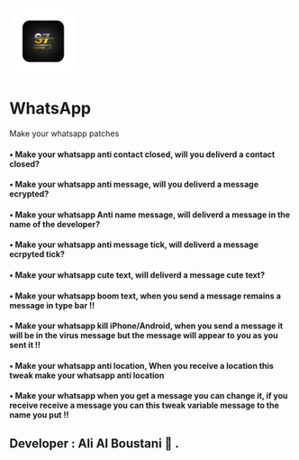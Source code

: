 <img width="120" style="border-radius:30px" src="/wa/Resources/icon.png">


# WhatsApp
Make your whatsapp patches

#### • Make your whatsapp anti contact closed, will you deliverd a contact closed?

#### • Make your whatsapp anti message, will you deliverd a message ecrypted?

#### • Make your whatsapp Anti name message, will deliverd a message in the name of the developer?

#### • Make your whatsapp anti message tick, will deliverd a message ecrpyted tick?

#### • Make your whatsapp cute text, will deliverd a message cute text?

#### • Make your whatsapp boom text, when you send a message remains a message in type bar !!

#### • Make your whatsapp kill iPhone/Android, when you send a message it will be in the virus message but the message will appear to you as you sent it !!

#### • Make your whatsapp anti location, When you receive a location this tweak make your whatsapp anti location

#### • Make your whatsapp when you get a message you can change it, if you receive receive a message you can this tweak variable message to the name you put !!


## Developer : Ali Al Boustani  .
